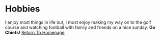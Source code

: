 # Hobbies
I enjoy most things in life but, I most enjoy making my way on to the golf course and watching football with family and friends on a nice sunday.
**Go Chiefs!**
[Return To Homepage](./README.md)
